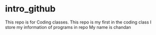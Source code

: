 # intro_github
This repo is for Coding classes. 
This repo is my first in the coding class
I store my information of programs in repo 
My name is chandan
